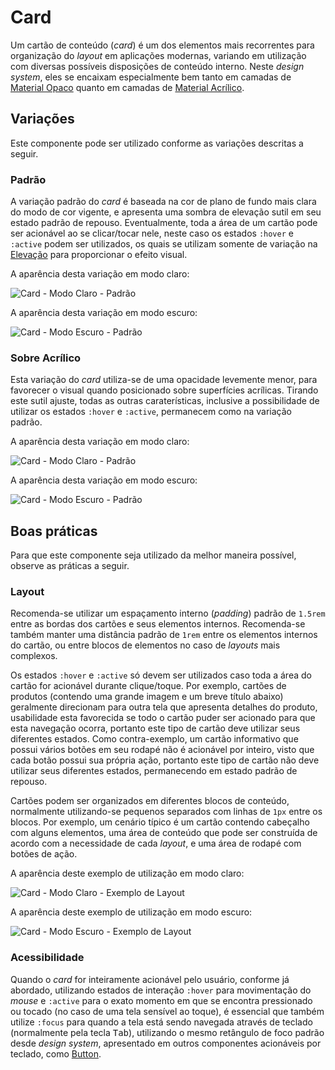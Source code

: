 # Card

Um cartão de conteúdo (_card_) é um dos elementos mais recorrentes para organização do _layout_ em aplicações modernas, variando em utilização com diversas possíveis disposições de conteúdo interno. Neste _design system_, eles se encaixam especialmente bem tanto em camadas de [Material Opaco](../guia-visual/camadas-e-materiais.html#opaco) quanto em camadas de [Material Acrílico](../guia-visual/camadas-e-materiais.html#acrilico).

## Variações

Este componente pode ser utilizado conforme as variações descritas a seguir.

### Padrão

A variação padrão do _card_ é baseada na cor de plano de fundo mais clara do modo de cor vigente, e apresenta uma sombra de elevação sutil em seu estado padrão de repouso. Eventualmente, toda a área de um cartão pode ser acionável ao se clicar/tocar nele, neste caso os estados `:hover` e `:active` podem ser utilizados, os quais se utilizam somente de variação na [Elevação](../guia-visual/elevacao.md) para proporcionar o efeito visual.

A aparência desta variação em modo claro:

![Card - Modo Claro - Padrão](~@source/assets/images/component-card-light-standard.png)

A aparência desta variação em modo escuro:

![Card - Modo Escuro - Padrão](~@source/assets/images/component-card-dark-standard.png)

### Sobre Acrílico

Esta variação do _card_ utiliza-se de uma opacidade levemente menor, para favorecer o visual quando posicionado sobre superfícies acrílicas. Tirando este sutil ajuste, todas as outras caraterísticas, inclusive a possibilidade de utilizar os estados `:hover` e `:active`, permanecem como na variação padrão.

A aparência desta variação em modo claro:

![Card - Modo Claro - Padrão](~@source/assets/images/component-card-light-onacrylic.png)

A aparência desta variação em modo escuro:

![Card - Modo Escuro - Padrão](~@source/assets/images/component-card-dark-onacrylic.png)

## Boas práticas

Para que este componente seja utilizado da melhor maneira possível, observe as práticas a seguir.

### Layout

Recomenda-se utilizar um espaçamento interno (_padding_) padrão de `1.5rem` entre as bordas dos cartões e seus elementos internos. Recomenda-se também manter uma distância padrão de `1rem` entre os elementos internos do cartão, ou entre blocos de elementos no caso de _layouts_ mais complexos.

Os estados `:hover` e `:active` só devem ser utilizados caso toda a área do cartão for acionável durante clique/toque. Por exemplo, cartões de produtos (contendo uma grande imagem e um breve título abaixo) geralmente direcionam para outra tela que apresenta detalhes do produto, usabilidade esta favorecida se todo o cartão puder ser acionado para que esta navegação ocorra, portanto este tipo de cartão deve utilizar seus diferentes estados. Como contra-exemplo, um cartão informativo que possui vários botões em seu rodapé não é acionável por inteiro, visto que cada botão possui sua própria ação, portanto este tipo de cartão não deve utilizar seus diferentes estados, permanecendo em estado padrão de repouso.

Cartões podem ser organizados em diferentes blocos de conteúdo, normalmente utilizando-se pequenos separados com linhas de `1px` entre os blocos. Por exemplo, um cenário típico é um cartão contendo cabeçalho com alguns elementos, uma área de conteúdo que pode ser construída de acordo com a necessidade de cada _layout_, e uma área de rodapé com botões de ação.

A aparência deste exemplo de utilização em modo claro:

![Card - Modo Claro - Exemplo de Layout](~@source/assets/images/component-card-light-sample.png)

A aparência deste exemplo de utilização em modo escuro:

![Card - Modo Escuro - Exemplo de Layout](~@source/assets/images/component-card-dark-sample.png)

### Acessibilidade

Quando o _card_ for inteiramente acionável pelo usuário, conforme já abordado, utilizando estados de interação `:hover` para movimentação do _mouse_ e `:active` para o exato momento em que se encontra pressionado ou tocado (no caso de uma tela sensível ao toque), é essencial que também utilize `:focus` para quando a tela está sendo navegada através de teclado (normalmente pela tecla <kbd>Tab</kbd>), utilizando o mesmo retângulo de foco padrão desde _design system_, apresentado em outros componentes acionáveis por teclado, como [Button](./button.md).
